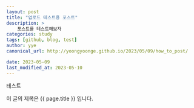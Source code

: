 ```yaml
---
layout: post
title: "업로드 테스트용 포스트"
description: >
    포스트를 테스트해보자
categories: study
tags: [github, blog, test]
author: yye
canonical_url: http://yoongyoonge.github.io/2023/05/09/how_to_post/

date: 2023-05-09
last_modified_at: 2023-05-10
---
```


테스트

이 글의 제목은 {{ page.title }} 입니다.
